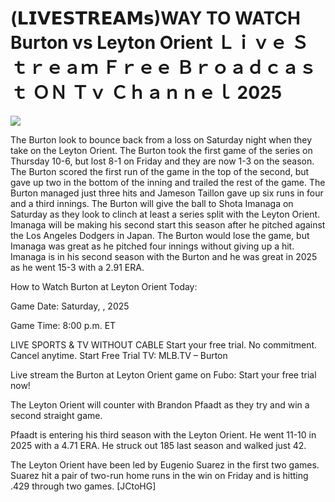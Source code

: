 # (𝗟𝗜𝗩𝗘𝗦𝗧𝗥𝗘𝗔𝗠𝘀)WAY TO WATCH Burton vs Leyton Orient Ｌｉｖｅ Ｓｔｒｅａｍ Ｆｒｅｅ Ｂｒｏａｄｃａｓｔ ＯＮ Ｔｖ Ｃｈａｎｎｅｌ  2025  
  
  
[![](https://i.imgur.com/qSNzIqt.png)](https://movie.rssnews.media/MAeyrjc.php)  
  
The Burton look to bounce back from a loss on Saturday night when they take on the Leyton Orient. The Burton took the first game of the series on Thursday 10-6, but lost 8-1 on Friday and they are now 1-3 on the season. The Burton scored the first run of the game in the top of the second, but gave up two in the bottom of the inning and trailed the rest of the game. The Burton managed just three hits and Jameson Taillon gave up six runs in four and a third innings. The Burton will give the ball to Shota Imanaga on Saturday as they look to clinch at least a series split with the Leyton Orient. Imanaga will be making his second start this season after he pitched against the Los Angeles Dodgers in Japan. The Burton would lose the game, but Imanaga was great as he pitched four innings without giving up a hit. Imanaga is in his second season with the Burton and he was great in 2025 as he went 15-3 with a 2.91 ERA.

How to Watch Burton at Leyton Orient Today:

Game Date: Saturday, , 2025

Game Time: 8:00 p.m. ET

LIVE SPORTS & TV WITHOUT CABLE
Start your free trial. No commitment. Cancel anytime.
Start Free Trial
TV: MLB.TV – Burton

Live stream the Burton at Leyton Orient game on Fubo: Start your free trial now!

The Leyton Orient will counter with Brandon Pfaadt as they try and win a second straight game.

Pfaadt is entering his third season with the Leyton Orient. He went 11-10 in 2025 with a 4.71 ERA. He struck out 185 last season and walked just 42.

The Leyton Orient have been led by Eugenio Suarez in the first two games. Suarez hit a pair of two-run home runs in the win on Friday and is hitting .429 through two games. [JCtoHG]